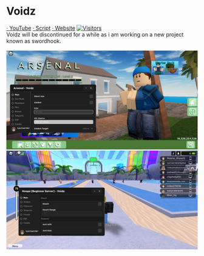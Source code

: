 # Voidz
[· YouTube](https://www.youtube.com/channel/UCvwwKecs9_8dUrihKg-j5Ow)  [· Script](https://raw.githubusercontent.com/RTrade/Voidz/main/other-scripts/Loadstring.lua)  [· Website](https://rtrade.github.io) 
[![Visitors](https://visitor-badge.glitch.me/badge?page_id=Exunys.Aimbot-V2)](https://github.com/RTrade/Voidz)
<br>
Voidz will be discontinued for a while as i am working on a new project known as swordhook.
<br>
<br>
![arsenal](other-scripts/ss/RobloxScreenShot20230204_125239167.png)
<br>
![hoopz](other-scripts/ss/RobloxScreenShot20230204_131925959.png)
<br>
